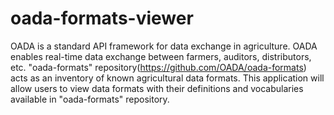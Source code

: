 # oada-formats-viewer
OADA is a standard API framework for data exchange in agriculture. OADA enables real-time data 
exchange between farmers, auditors, distributors, etc. "oada-formats" repository(https://github.com/OADA/oada-formats)
acts as an inventory of known agricultural data formats. This application will allow users to view data formats with 
their definitions and vocabularies available in "oada-formats" repository.


